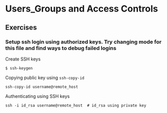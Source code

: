 # Users_Groups and Access Controls
## Exercises
### Setup ssh login using authorized keys. Try changing mode for this file and find ways to debug failed logins
Create SSH keys
```
$ ssh-keygen
```
Copying public key using `ssh-copy-id`
```
ssh-copy-id username@remote_host
```
Authenticating using SSH keys
```
ssh -i id_rsa username@remote_host  # id_rsa using private key
```